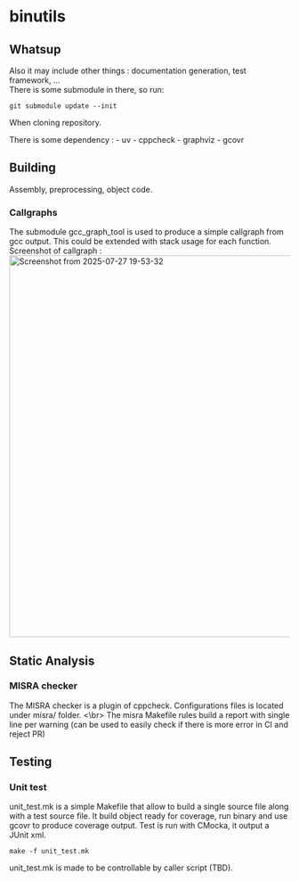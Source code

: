 # binutils

## Whatsup

Also it may include other things : documentation generation,
test framework, ... </br>
There is some submodule in there, so run:
```
git submodule update --init
```
When cloning repository.

There is some dependency :
    - uv
    - cppcheck
    - graphviz
    - gcovr

## Building

Assembly, preprocessing, object code.

### Callgraphs

The submodule gcc_graph_tool is used to produce a simple callgraph from gcc output.
This could be extended with stack usage for each function.
Screenshot of callgraph :
<img width="1105" height="685" alt="Screenshot from 2025-07-27 19-53-32" src="https://github.com/user-attachments/assets/42a33d9f-7bdc-4522-a5c2-e08d34eaa711" />


## Static Analysis

### MISRA checker

The MISRA checker is a plugin of cppcheck. Configurations files is located under misra/ folder. <\br>
The misra Makefile rules build a report with single line per warning (can be used to
easily check if there is more error in CI and reject PR)

## Testing

### Unit test

unit_test.mk is a simple Makefile that allow to build a single source file along with a test source file.
It build object ready for coverage, run binary and use gcovr to produce coverage output.
Test is run with CMocka, it output a JUnit xml.
```
make -f unit_test.mk
```
unit_test.mk is made to be controllable by caller script (TBD).
